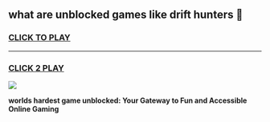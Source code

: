 
## what are unblocked games like drift hunters 👋
<h3>
<a href="https://premium.freeplayer.one?title=what_are_unblocked_games_like_drift_hunters&ref=13F">CLICK TO PLAY</a></h3>
<hr>

<h3>
<a href="https://premium.freeplayer.one?title=what_are_unblocked_games_like_drift_hunters&ref=13F">CLICK 2 PLAY</a>
  
</h3>

<a href="https://premium.freeplayer.one?title=what_are_unblocked_games_like_drift_hunters&ref=12F/"><img src="https://clearcache.store/games.png"></a>


**worlds hardest game unblocked: Your Gateway to Fun and Accessible Online Gaming**
